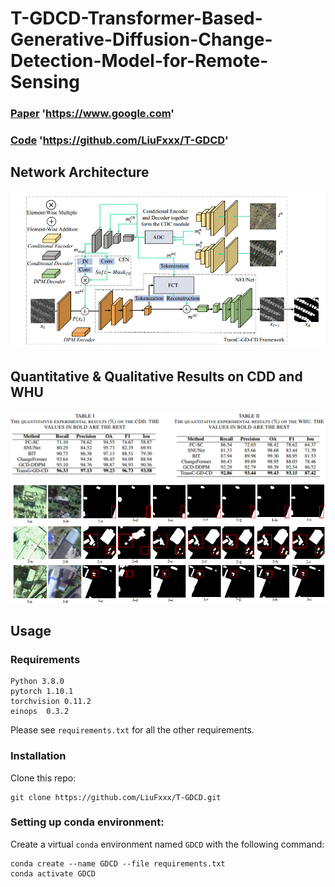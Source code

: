 # T-GDCD-Transformer-Based-Generative-Diffusion-Change-Detection-Model-for-Remote-Sensing

### [Paper](https://www.google.com) 'https://www.google.com'
### [Code](https://github.com/LiuFxxx/T-GDCD) 'https://github.com/LiuFxxx/T-GDCD'
## Network Architecture
![输入图片说明](photos/4.png)
## Quantitative & Qualitative Results on CDD and WHU
![输入图片说明](photos/5.png)
![输入图片说明](photos/2.png)
##  Usage
### Requirements
```
Python 3.8.0
pytorch 1.10.1
torchvision 0.11.2
einops  0.3.2
```
Please see ```requirements.txt``` for all the other requirements.
### Installation
Clone this repo:
```
git clone https://github.com/LiuFxxx/T-GDCD.git
```
### Setting up conda environment:
Create a virtual ```conda``` environment named ```GDCD``` with the following command:
```
conda create --name GDCD --file requirements.txt
conda activate GDCD
```

